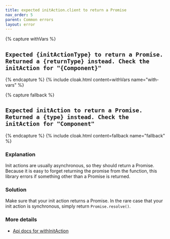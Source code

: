 ```yaml
---
title: expected initAction.client to return a Promise
nav_order: 5
parent: Common errors
layout: error
---
```


{% capture withVars %}
## `Expected {initActionType} to return a Promise. Returned a {returnType} instead. Check the initAction for "{Component}"`
{% endcapture %}
{% include cloak.html content=withVars name="with-vars" %}

{% capture fallback %}
## `Expected initAction to return a Promise. Returned a {type} instead. Check the initAction for "Component"`
{% endcapture %}
{% include cloak.html content=fallback name="fallback" %}

### Explanation
Init actions are usually asynchronous, so they should return a Promise. Because it is easy to forget
returning the promise from the function, this library errors if something other than a Promise is
returned.

### Solution
Make sure that your init action returns a Promise. In the rare case that your init action is
synchronous, simply return `Promise.resolve()`.

### More details
 - [Api docs for withInitAction](../api#withInitAction)
